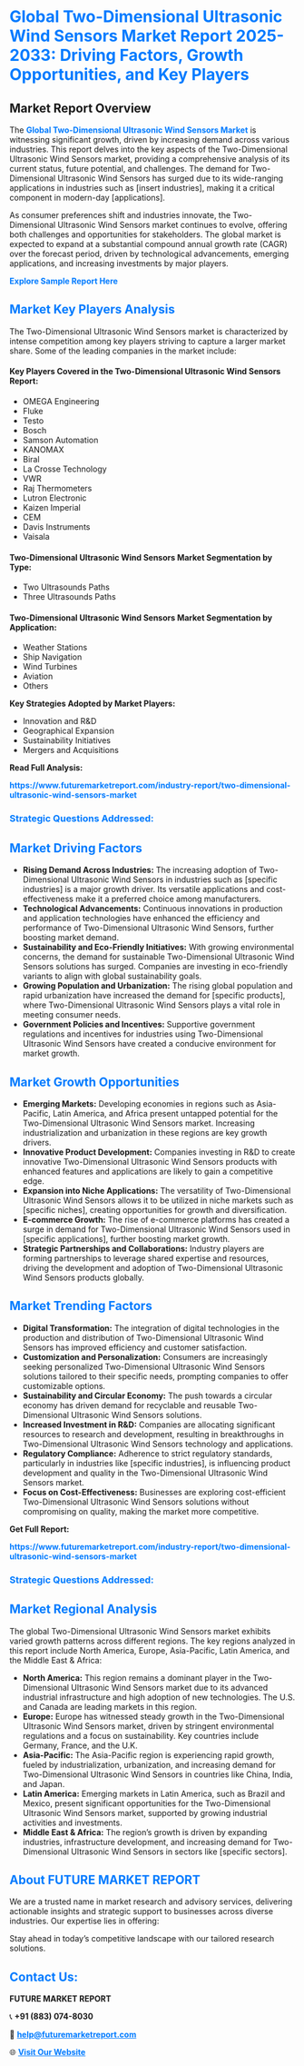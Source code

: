 <h1 style="color: #007BFF;">Global Two-Dimensional Ultrasonic Wind Sensors Market Report 2025-2033: Driving Factors, Growth Opportunities, and Key Players</h1>

<section id="overview">
<h2>Market Report Overview</h2>
<p>The <a href="https://www.futuremarketreport.com/industry-report/two-dimensional-ultrasonic-wind-sensors-market" style="color: #007BFF; text-decoration: none;"><strong>Global Two-Dimensional Ultrasonic Wind Sensors Market</strong></a> is witnessing significant growth, driven by increasing demand across various industries. This report delves into the key aspects of the Two-Dimensional Ultrasonic Wind Sensors market, providing a comprehensive analysis of its current status, future potential, and challenges. The demand for Two-Dimensional Ultrasonic Wind Sensors has surged due to its wide-ranging applications in industries such as [insert industries], making it a critical component in modern-day [applications].</p>
<p>As consumer preferences shift and industries innovate, the Two-Dimensional Ultrasonic Wind Sensors market continues to evolve, offering both challenges and opportunities for stakeholders. The global market is expected to expand at a substantial compound annual growth rate (CAGR) over the forecast period, driven by technological advancements, emerging applications, and increasing investments by major players.</p>
</section>

<section id="overview">
<p><a href="https://www.futuremarketreport.com/request-sample/reportId=82605" style="color: #007BFF; text-decoration: none;"><strong>Explore Sample Report Here</strong></a></p>
</section>

<section id="key-players">
<h2 style="color: #007BFF;">Market Key Players Analysis</h2>
<p>The Two-Dimensional Ultrasonic Wind Sensors market is characterized by intense competition among key players striving to capture a larger market share. Some of the leading companies in the market include:</p>
<h4>Key Players Covered in the Two-Dimensional Ultrasonic Wind Sensors Report:</h4>
<ul><li>OMEGA Engineering</li><li>Fluke</li><li>Testo</li><li>Bosch</li><li>Samson Automation</li><li>KANOMAX</li><li>Biral</li><li>La Crosse Technology</li><li>VWR</li><li>Raj Thermometers</li><li>Lutron Electronic</li><li>Kaizen Imperial</li><li>CEM</li><li>Davis Instruments</li><li>Vaisala</li></ul>
<h4>Two-Dimensional Ultrasonic Wind Sensors Market Segmentation by Type:</h4>
<ul><li>Two Ultrasounds Paths</li><li>Three Ultrasounds Paths</li></ul>

<h4>Two-Dimensional Ultrasonic Wind Sensors Market Segmentation by Application:</h4>
<ul><li>Weather Stations</li><li>Ship Navigation</li><li>Wind Turbines</li><li>Aviation</li><li>Others</li></ul>
<p><strong>Key Strategies Adopted by Market Players:</strong></p>
<ul>
<li>Innovation and R&D</li>
<li>Geographical Expansion</li>
<li>Sustainability Initiatives</li>
<li>Mergers and Acquisitions</li>
</ul>
</section>

<section>
<p><strong>Read Full Analysis: </strong></p><a href="https://www.futuremarketreport.com/industry-report/two-dimensional-ultrasonic-wind-sensors-market" style="color: #007BFF; text-decoration: none;"><strong>https://www.futuremarketreport.com/industry-report/two-dimensional-ultrasonic-wind-sensors-market</strong></a>
<h3 style="color: #007BFF;">Strategic Questions Addressed:</h3>
</section>

<section id="driving-factors">
<h2 style="color: #007BFF;">Market Driving Factors</h2>
<ul>
<li><strong>Rising Demand Across Industries:</strong> The increasing adoption of Two-Dimensional Ultrasonic Wind Sensors in industries such as [specific industries] is a major growth driver. Its versatile applications and cost-effectiveness make it a preferred choice among manufacturers.</li>
<li><strong>Technological Advancements:</strong> Continuous innovations in production and application technologies have enhanced the efficiency and performance of Two-Dimensional Ultrasonic Wind Sensors, further boosting market demand.</li>
<li><strong>Sustainability and Eco-Friendly Initiatives:</strong> With growing environmental concerns, the demand for sustainable Two-Dimensional Ultrasonic Wind Sensors solutions has surged. Companies are investing in eco-friendly variants to align with global sustainability goals.</li>
<li><strong>Growing Population and Urbanization:</strong> The rising global population and rapid urbanization have increased the demand for [specific products], where Two-Dimensional Ultrasonic Wind Sensors plays a vital role in meeting consumer needs.</li>
<li><strong>Government Policies and Incentives:</strong> Supportive government regulations and incentives for industries using Two-Dimensional Ultrasonic Wind Sensors have created a conducive environment for market growth.</li>
</ul>
</section>

<section id="growth-opportunities">
<h2 style="color: #007BFF;">Market Growth Opportunities</h2>
<ul>
<li><strong>Emerging Markets:</strong> Developing economies in regions such as Asia-Pacific, Latin America, and Africa present untapped potential for the Two-Dimensional Ultrasonic Wind Sensors market. Increasing industrialization and urbanization in these regions are key growth drivers.</li>
<li><strong>Innovative Product Development:</strong> Companies investing in R&D to create innovative Two-Dimensional Ultrasonic Wind Sensors products with enhanced features and applications are likely to gain a competitive edge.</li>
<li><strong>Expansion into Niche Applications:</strong> The versatility of Two-Dimensional Ultrasonic Wind Sensors allows it to be utilized in niche markets such as [specific niches], creating opportunities for growth and diversification.</li>
<li><strong>E-commerce Growth:</strong> The rise of e-commerce platforms has created a surge in demand for Two-Dimensional Ultrasonic Wind Sensors used in [specific applications], further boosting market growth.</li>
<li><strong>Strategic Partnerships and Collaborations:</strong> Industry players are forming partnerships to leverage shared expertise and resources, driving the development and adoption of Two-Dimensional Ultrasonic Wind Sensors products globally.</li>
</ul>
</section>

<section id="trending-factors">
<h2 style="color: #007BFF;">Market Trending Factors</h2>
<ul>
<li><strong>Digital Transformation:</strong> The integration of digital technologies in the production and distribution of Two-Dimensional Ultrasonic Wind Sensors has improved efficiency and customer satisfaction.</li>
<li><strong>Customization and Personalization:</strong> Consumers are increasingly seeking personalized Two-Dimensional Ultrasonic Wind Sensors solutions tailored to their specific needs, prompting companies to offer customizable options.</li>
<li><strong>Sustainability and Circular Economy:</strong> The push towards a circular economy has driven demand for recyclable and reusable Two-Dimensional Ultrasonic Wind Sensors solutions.</li>
<li><strong>Increased Investment in R&D:</strong> Companies are allocating significant resources to research and development, resulting in breakthroughs in Two-Dimensional Ultrasonic Wind Sensors technology and applications.</li>
<li><strong>Regulatory Compliance:</strong> Adherence to strict regulatory standards, particularly in industries like [specific industries], is influencing product development and quality in the Two-Dimensional Ultrasonic Wind Sensors market.</li>
<li><strong>Focus on Cost-Effectiveness:</strong> Businesses are exploring cost-efficient Two-Dimensional Ultrasonic Wind Sensors solutions without compromising on quality, making the market more competitive.</li>
</ul>
</section>

<section>
<p><strong>Get Full Report: </strong></p><a href="https://www.futuremarketreport.com/industry-report/two-dimensional-ultrasonic-wind-sensors-market" style="color: #007BFF; text-decoration: none;"><strong>https://www.futuremarketreport.com/industry-report/two-dimensional-ultrasonic-wind-sensors-market</strong></a>
<h3 style="color: #007BFF;">Strategic Questions Addressed:</h3>
</section>


<section id="regional-analysis">
<h2 style="color: #007BFF;">Market Regional Analysis</h2>
<p>The global Two-Dimensional Ultrasonic Wind Sensors market exhibits varied growth patterns across different regions. The key regions analyzed in this report include North America, Europe, Asia-Pacific, Latin America, and the Middle East & Africa:</p>
<ul>
<li><strong>North America:</strong> This region remains a dominant player in the Two-Dimensional Ultrasonic Wind Sensors market due to its advanced industrial infrastructure and high adoption of new technologies. The U.S. and Canada are leading markets in this region.</li>
<li><strong>Europe:</strong> Europe has witnessed steady growth in the Two-Dimensional Ultrasonic Wind Sensors market, driven by stringent environmental regulations and a focus on sustainability. Key countries include Germany, France, and the U.K.</li>
<li><strong>Asia-Pacific:</strong> The Asia-Pacific region is experiencing rapid growth, fueled by industrialization, urbanization, and increasing demand for Two-Dimensional Ultrasonic Wind Sensors in countries like China, India, and Japan.</li>
<li><strong>Latin America:</strong> Emerging markets in Latin America, such as Brazil and Mexico, present significant opportunities for the Two-Dimensional Ultrasonic Wind Sensors market, supported by growing industrial activities and investments.</li>
<li><strong>Middle East & Africa:</strong> The region’s growth is driven by expanding industries, infrastructure development, and increasing demand for Two-Dimensional Ultrasonic Wind Sensors in sectors like [specific sectors].</li>
</ul>
</section>

<footer>
<h2 style="color: #007BFF;">About FUTURE MARKET REPORT</h2>
<p>We are a trusted name in market research and advisory services, delivering actionable insights and strategic support to businesses across diverse industries. Our expertise lies in offering:</p>

<p>Stay ahead in today’s competitive landscape with our tailored research solutions.</p>

<h2 style="color: #007BFF;">Contact Us:</h2>
<p><strong>FUTURE MARKET REPORT</strong></p>
<p>📞 <strong>+91 (883) 074-8030</strong></p>
<p>📧 <strong><a href="mailto:help@futuremarketreport.com" style="color: #007BFF;">help@futuremarketreport.com</a></strong></p>
<p>🌐 <strong><a href="https://www.futuremarketreport.com/" style="color: #007BFF;">Visit Our Website</a></strong></p>
</footer>